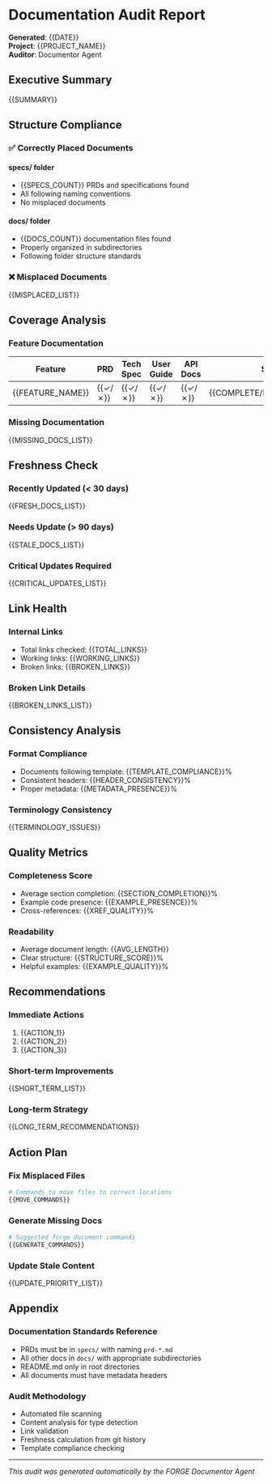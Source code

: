 # Documentation Audit Report

**Generated**: {{DATE}}  
**Project**: {{PROJECT_NAME}}  
**Auditor**: Documentor Agent

## Executive Summary

{{SUMMARY}}

## Structure Compliance

### ✅ Correctly Placed Documents

#### specs/ folder
- {{SPECS_COUNT}} PRDs and specifications found
- All following naming conventions
- No misplaced documents

#### docs/ folder  
- {{DOCS_COUNT}} documentation files found
- Properly organized in subdirectories
- Following folder structure standards

### ❌ Misplaced Documents

{{MISPLACED_LIST}}

## Coverage Analysis

### Feature Documentation
| Feature | PRD | Tech Spec | User Guide | API Docs | Status |
|---------|-----|-----------|------------|----------|--------|
| {{FEATURE_NAME}} | {{✓/✗}} | {{✓/✗}} | {{✓/✗}} | {{✓/✗}} | {{COMPLETE/PARTIAL/MISSING}} |

### Missing Documentation
{{MISSING_DOCS_LIST}}

## Freshness Check

### Recently Updated (< 30 days)
{{FRESH_DOCS_LIST}}

### Needs Update (> 90 days)
{{STALE_DOCS_LIST}}

### Critical Updates Required
{{CRITICAL_UPDATES_LIST}}

## Link Health

### Internal Links
- Total links checked: {{TOTAL_LINKS}}
- Working links: {{WORKING_LINKS}}
- Broken links: {{BROKEN_LINKS}}

### Broken Link Details
{{BROKEN_LINKS_LIST}}

## Consistency Analysis

### Format Compliance
- Documents following template: {{TEMPLATE_COMPLIANCE}}%
- Consistent headers: {{HEADER_CONSISTENCY}}%
- Proper metadata: {{METADATA_PRESENCE}}%

### Terminology Consistency
{{TERMINOLOGY_ISSUES}}

## Quality Metrics

### Completeness Score
- Average section completion: {{SECTION_COMPLETION}}%
- Example code presence: {{EXAMPLE_PRESENCE}}%
- Cross-references: {{XREF_QUALITY}}%

### Readability
- Average document length: {{AVG_LENGTH}}
- Clear structure: {{STRUCTURE_SCORE}}%
- Helpful examples: {{EXAMPLE_QUALITY}}%

## Recommendations

### Immediate Actions
1. {{ACTION_1}}
2. {{ACTION_2}}
3. {{ACTION_3}}

### Short-term Improvements
{{SHORT_TERM_LIST}}

### Long-term Strategy
{{LONG_TERM_RECOMMENDATIONS}}

## Action Plan

### Fix Misplaced Files
```bash
# Commands to move files to correct locations
{{MOVE_COMMANDS}}
```

### Generate Missing Docs
```bash
# Suggested forge document commands
{{GENERATE_COMMANDS}}
```

### Update Stale Content
{{UPDATE_PRIORITY_LIST}}

## Appendix

### Documentation Standards Reference
- PRDs must be in `specs/` with naming `prd-*.md`
- All other docs in `docs/` with appropriate subdirectories
- README.md only in root directories
- All documents must have metadata headers

### Audit Methodology
- Automated file scanning
- Content analysis for type detection  
- Link validation
- Freshness calculation from git history
- Template compliance checking

---

*This audit was generated automatically by the FORGE Documentor Agent*